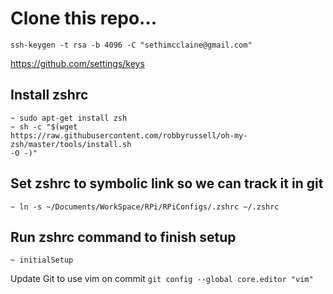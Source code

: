 # Clone this repo...

`ssh-keygen -t rsa -b 4096 -C "sethimcclaine@gmail.com"`

https://github.com/settings/keys

## Install zshrc
```
~ sudo apt-get install zsh
~ sh -c "$(wget
https://raw.githubusercontent.com/robbyrussell/oh-my-zsh/master/tools/install.sh
-O -)"
```

## Set zshrc to symbolic link so we can track it in git
```
~ ln -s ~/Documents/WorkSpace/RPi/RPiConfigs/.zshrc ~/.zshrc
```

## Run zshrc command to finish setup
```
~ initialSetup
```


Update Git to use vim on commit
  `git config --global core.editor "vim"`
